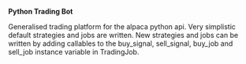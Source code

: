 **Python Trading Bot**

Generalised trading platform for the alpaca python api. Very simplistic default strategies and jobs are written. New strategies and jobs can be written by adding callables to the buy_signal, sell_signal, buy_job and sell_job instance variable in TradingJob.
